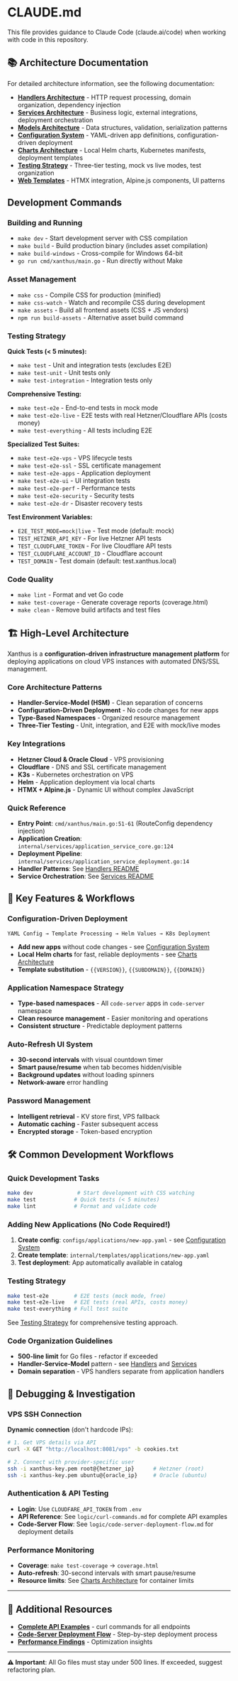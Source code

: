 # CLAUDE.md

This file provides guidance to Claude Code (claude.ai/code) when working with code in this repository.

## 📚 Architecture Documentation

For detailed architecture information, see the following documentation:

- **[Handlers Architecture](internal/handlers/README.md)** - HTTP request processing, domain organization, dependency injection
- **[Services Architecture](internal/services/README.md)** - Business logic, external integrations, deployment orchestration  
- **[Models Architecture](internal/models/README.md)** - Data structures, validation, serialization patterns
- **[Configuration System](configs/README.md)** - YAML-driven app definitions, configuration-driven deployment
- **[Charts Architecture](charts/README.md)** - Local Helm charts, Kubernetes manifests, deployment templates
- **[Testing Strategy](tests/README.md)** - Three-tier testing, mock vs live modes, test organization
- **[Web Templates](web/templates/README.md)** - HTMX integration, Alpine.js components, UI patterns

## Development Commands

### Building and Running
- `make dev` - Start development server with CSS compilation
- `make build` - Build production binary (includes asset compilation)
- `make build-windows` - Cross-compile for Windows 64-bit
- `go run cmd/xanthus/main.go` - Run directly without Make

### Asset Management
- `make css` - Compile CSS for production (minified)
- `make css-watch` - Watch and recompile CSS during development
- `make assets` - Build all frontend assets (CSS + JS vendors)
- `npm run build-assets` - Alternative asset build command

### Testing Strategy

**Quick Tests (< 5 minutes):**
- `make test` - Unit and integration tests (excludes E2E)
- `make test-unit` - Unit tests only
- `make test-integration` - Integration tests only

**Comprehensive Testing:**
- `make test-e2e` - End-to-end tests in mock mode
- `make test-e2e-live` - E2E tests with real Hetzner/Cloudflare APIs (costs money)
- `make test-everything` - All tests including E2E

**Specialized Test Suites:**
- `make test-e2e-vps` - VPS lifecycle tests
- `make test-e2e-ssl` - SSL certificate management
- `make test-e2e-apps` - Application deployment
- `make test-e2e-ui` - UI integration tests
- `make test-e2e-perf` - Performance tests
- `make test-e2e-security` - Security tests
- `make test-e2e-dr` - Disaster recovery tests

**Test Environment Variables:**
- `E2E_TEST_MODE=mock|live` - Test mode (default: mock)
- `TEST_HETZNER_API_KEY` - For live Hetzner API tests
- `TEST_CLOUDFLARE_TOKEN` - For live Cloudflare API tests
- `TEST_CLOUDFLARE_ACCOUNT_ID` - Cloudflare account
- `TEST_DOMAIN` - Test domain (default: test.xanthus.local)

### Code Quality
- `make lint` - Format and vet Go code
- `make test-coverage` - Generate coverage reports (coverage.html)
- `make clean` - Remove build artifacts and test files

## 🏗️ High-Level Architecture

Xanthus is a **configuration-driven infrastructure management platform** for deploying applications on cloud VPS instances with automated DNS/SSL management.

### Core Architecture Patterns
- **Handler-Service-Model (HSM)** - Clean separation of concerns
- **Configuration-Driven Deployment** - No code changes for new apps
- **Type-Based Namespaces** - Organized resource management
- **Three-Tier Testing** - Unit, integration, and E2E with mock/live modes

### Key Integrations
- **Hetzner Cloud & Oracle Cloud** - VPS provisioning
- **Cloudflare** - DNS and SSL certificate management  
- **K3s** - Kubernetes orchestration on VPS
- **Helm** - Application deployment via local charts
- **HTMX + Alpine.js** - Dynamic UI without complex JavaScript

### Quick Reference
- **Entry Point**: `cmd/xanthus/main.go:51-61` (RouteConfig dependency injection)
- **Application Creation**: `internal/services/application_service_core.go:124`
- **Deployment Pipeline**: `internal/services/application_service_deployment.go:14`
- **Handler Patterns**: See [Handlers README](internal/handlers/README.md)
- **Service Orchestration**: See [Services README](internal/services/README.md)

## 🚀 Key Features & Workflows

### Configuration-Driven Deployment
```
YAML Config → Template Processing → Helm Values → K8s Deployment
```
- **Add new apps** without code changes - see [Configuration System](configs/README.md)
- **Local Helm charts** for fast, reliable deployments - see [Charts Architecture](charts/README.md)
- **Template substitution** - `{{VERSION}}`, `{{SUBDOMAIN}}`, `{{DOMAIN}}`

### Application Namespace Strategy
- **Type-based namespaces** - All `code-server` apps in `code-server` namespace
- **Clean resource management** - Easier monitoring and operations
- **Consistent structure** - Predictable deployment patterns

### Auto-Refresh UI System
- **30-second intervals** with visual countdown timer
- **Smart pause/resume** when tab becomes hidden/visible
- **Background updates** without loading spinners
- **Network-aware** error handling

### Password Management
- **Intelligent retrieval** - KV store first, VPS fallback
- **Automatic caching** - Faster subsequent access
- **Encrypted storage** - Token-based encryption

## 🛠️ Common Development Workflows

### Quick Development Tasks
```bash
make dev              # Start development with CSS watching
make test            # Quick tests (< 5 minutes)
make lint            # Format and validate code
```

### Adding New Applications (No Code Required!)
1. **Create config**: `configs/applications/new-app.yaml` - see [Configuration System](configs/README.md)
2. **Create template**: `internal/templates/applications/new-app.yaml`
3. **Test deployment**: App automatically available in catalog

### Testing Strategy
```bash
make test-e2e        # E2E tests (mock mode, free)
make test-e2e-live   # E2E tests (real APIs, costs money)
make test-everything # Full test suite
```
See [Testing Strategy](tests/README.md) for comprehensive testing approach.

### Code Organization Guidelines
- **500-line limit** for Go files - refactor if exceeded
- **Handler-Service-Model** pattern - see [Handlers](internal/handlers/README.md) and [Services](internal/services/README.md)
- **Domain separation** - VPS handlers separate from application handlers

## 🔧 Debugging & Investigation

### VPS SSH Connection
**Dynamic connection** (don't hardcode IPs):
```bash
# 1. Get VPS details via API
curl -X GET "http://localhost:8081/vps" -b cookies.txt

# 2. Connect with provider-specific user
ssh -i xanthus-key.pem root@{hetzner_ip}      # Hetzner (root)
ssh -i xanthus-key.pem ubuntu@{oracle_ip}     # Oracle (ubuntu)
```

### Authentication & API Testing
- **Login**: Use `CLOUDFARE_API_TOKEN` from `.env`
- **API Reference**: See `logic/curl-commands.md` for complete API examples
- **Code-Server Flow**: See `logic/code-server-deployment-flow.md` for deployment details

### Performance Monitoring
- **Coverage**: `make test-coverage` → `coverage.html`
- **Auto-refresh**: 30-second intervals with smart pause/resume
- **Resource limits**: See [Charts Architecture](charts/README.md) for container limits

---

## 📖 Additional Resources

- **[Complete API Examples](logic/curl-commands.md)** - curl commands for all endpoints
- **[Code-Server Deployment Flow](logic/code-server-deployment-flow.md)** - Step-by-step deployment process
- **[Performance Findings](logic/performance-optimization-findings.md)** - Optimization insights

---

**⚠️ Important**: All Go files must stay under 500 lines. If exceeded, suggest refactoring plan.